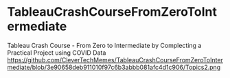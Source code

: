# TableauCrashCourseFromZeroToIntermediate
Tableau Crash Course - From Zero to Intermediate by Complecting a Practical Project using COVID Data
https://github.com/CleverTechMemes/TableauCrashCourseFromZeroToIntermediate/blob/3e90658deb911010f97c6b3abbb081afc4d1c906/Topics2.png
